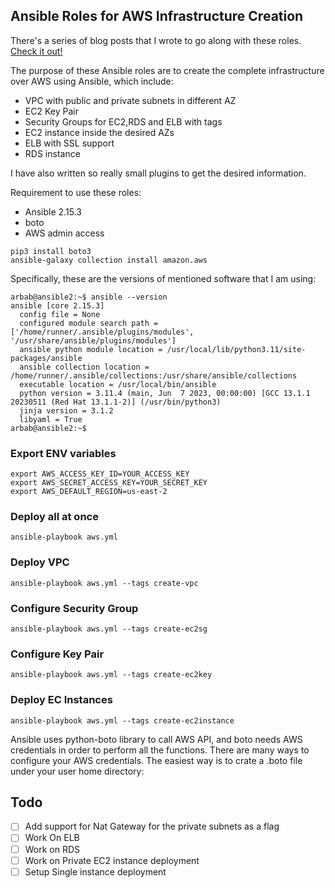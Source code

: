 Ansible Roles for AWS Infrastructure Creation
----------------------
There's a series of blog posts that I wrote to go along with these roles. [Check it out!](https://rbgeek.wordpress.com/2016/01/04/aws-infrastructure-creation-with-ansible-part-1/)

The purpose of these Ansible roles are to create the complete infrastructure over AWS using Ansible, which include:

- VPC with public and private subnets in different AZ
- EC2 Key Pair
- Security Groups for EC2,RDS and ELB with tags
- EC2 instance inside the desired AZs
- ELB with SSL support
- RDS instance

I have also written so really small plugins to get the desired information.

Requirement to use these roles:

- Ansible 2.15.3
- boto
- AWS admin access
  
```
pip3 install boto3
ansible-galaxy collection install amazon.aws
```

Specifically, these are the versions of mentioned software that I am using:

```shell
arbab@ansible2:~$ ansible --version
ansible [core 2.15.3]
  config file = None
  configured module search path = ['/home/runner/.ansible/plugins/modules', '/usr/share/ansible/plugins/modules']
  ansible python module location = /usr/local/lib/python3.11/site-packages/ansible
  ansible collection location = /home/runner/.ansible/collections:/usr/share/ansible/collections
  executable location = /usr/local/bin/ansible
  python version = 3.11.4 (main, Jun  7 2023, 00:00:00) [GCC 13.1.1 20230511 (Red Hat 13.1.1-2)] (/usr/bin/python3)
  jinja version = 3.1.2
  libyaml = True
arbab@ansible2:~$
```


### Export ENV variables
```
export AWS_ACCESS_KEY_ID=YOUR_ACCESS_KEY
export AWS_SECRET_ACCESS_KEY=YOUR_SECRET_KEY
export AWS_DEFAULT_REGION=us-east-2
```

### Deploy all at once 
```shell
ansible-playbook aws.yml
```

### Deploy VPC
```shell    
ansible-playbook aws.yml --tags create-vpc
```

### Configure Security Group
```shell
ansible-playbook aws.yml --tags create-ec2sg
``` 

### Configure Key Pair
```shell
ansible-playbook aws.yml --tags create-ec2key
``` 

### Deploy EC Instances
```shell
ansible-playbook aws.yml --tags create-ec2instance
``` 

Ansible uses python-boto library to call AWS API, and boto needs AWS credentials in order to perform all the functions. There are many ways to configure your AWS credentials. The easiest way is to crate a .boto file under your user home directory:

## Todo 
- [ ] Add support for  Nat Gateway for the private subnets as a flag
- [ ] Work On ELB
- [ ] Work on RDS
- [ ] Work on Private EC2 instance deployment 
- [ ] Setup Single instance deployment